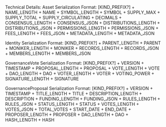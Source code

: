 Technical Details:
Asset Serialization Format:
[KIND_PREFIX?] + NAME_LENGTH + NAME + SYMBOL_LENGTH + SYMBOL + 
SUPPLY_MAX + SUPPLY_TOTAL + SUPPLY_CIRCULATING + DECIMALS +
CONSENSUS_LENGTH + CONSENSUS_JSON + DISTRIBUTIONS_LENGTH + DISTRIBUTIONS_JSON +
PERMISSIONS_LENGTH + PERMISSIONS_JSON + FEES_LENGTH + FEES_JSON +
METADATA_LENGTH + METADATA_JSON

Identity Serialization Format:
[KIND_PREFIX?] + PARENT_LENGTH + PARENT + MONIKER_LENGTH + MONIKER +
RECORDS_LENGTH + RECORDS_JSON + MEMBERS_LENGTH + MEMBERS_JSON

GovernanceVote Serialization Format:
[KIND_PREFIX?] + VERSION + TIMESTAMP + 
PROPOSAL_LENGTH + PROPOSAL + VOTE_LENGTH + VOTE + 
DAO_LENGTH + DAO + VOTER_LENGTH + VOTER + 
VOTING_POWER + SIGNATURE_LENGTH + SIGNATURE


GovernanceProposal Serialization Format:
[KIND_PREFIX?] + VERSION + TIMESTAMP + 
TITLE_LENGTH + TITLE + DESCRIPTION_LENGTH + DESCRIPTION +
FUNDING_LENGTH + FUNDING_JSON + RULES_LENGTH + RULES_JSON +
STATUS_LENGTH + STATUS + VOTES_LENGTH + VOTES_JSON +
TOTAL_VOTES + START_DATE + END_DATE +
PROPOSER_LENGTH + PROPOSER + DAO_LENGTH + DAO +
HASH_LENGTH + HASH

